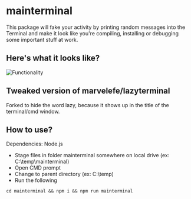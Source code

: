   
# mainterminal

This package will fake your activity by printing random messages into the Terminal and make it look like you're compiling, installing or debugging some important stuff at work.

## Here's what it looks like?

![Functionality](https://storage.googleapis.com/ganar-images/avatars/gif3.gif)

## Tweaked version of marvelefe/lazyterminal

Forked to hide the word lazy, because it shows up in the title of the terminal/cmd window.

## How to use?

Dependencies:
Node.js

- Stage files in folder mainterminal somewhere on local drive (ex: C:\temp\mainterminal)
- Open CMD prompt
- Change to parent directory (ex: C:\temp)
- Run the following

```
cd mainterminal && npm i && npm run mainterminal
```


  
